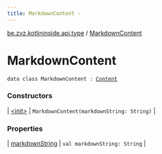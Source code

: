 ```yaml
---
title: MarkdownContent - 
---
```


[be.zvz.kotlininside.api.type](../index.html) / [MarkdownContent](./index.html)

# MarkdownContent

`data class MarkdownContent : `[`Content`](../-content.html)

### Constructors

| [&lt;init&gt;](-init-.html) | `MarkdownContent(markdownString: String)` |

### Properties

| [markdownString](markdown-string.html) | `val markdownString: String` |

